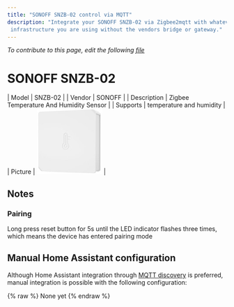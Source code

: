 ```yaml
---
title: "SONOFF SNZB-02 control via MQTT"
description: "Integrate your SONOFF SNZB-02 via Zigbee2mqtt with whatever smart home
 infrastructure you are using without the vendors bridge or gateway."
---
```


*To contribute to this page, edit the following
[file](https://github.com/Koenkk/zigbee2mqtt.io/blob/master/docs/devices/SNZB-02.md)*

# SONOFF SNZB-02

| Model | SNZB-02  |
| Vendor  | SONOFF  |
| Description | Zigbee Temperature And Humidity Sensor |
| Supports | temperature and humidity |
| Picture | ![SONOFF SNZB-02](../images/devices/SNZB-02.jpg) |

## Notes


### Pairing
Long press reset button for 5s until the LED indicator flashes three times, which means the device has entered pairing mode

## Manual Home Assistant configuration
Although Home Assistant integration through [MQTT discovery](../integration/home_assistant) is preferred,
manual integration is possible with the following configuration:


{% raw %}
None yet
{% endraw %}
